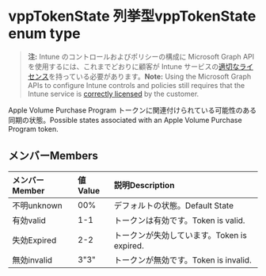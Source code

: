 # <a name="vpptokenstate-enum-type"></a><span data-ttu-id="87a71-101">vppTokenState 列挙型</span><span class="sxs-lookup"><span data-stu-id="87a71-101">vppTokenState enum type</span></span>

> <span data-ttu-id="87a71-102">**注:** Intune のコントロールおよびポリシーの構成に Microsoft Graph API を使用するには、これまでどおりに顧客が Intune サービスの[適切なライセンス](https://go.microsoft.com/fwlink/?linkid=839381)を持っている必要があります。</span><span class="sxs-lookup"><span data-stu-id="87a71-102">**Note:** Using the Microsoft Graph APIs to configure Intune controls and policies still requires that the Intune service is [correctly licensed](https://go.microsoft.com/fwlink/?linkid=839381) by the customer.</span></span>

<span data-ttu-id="87a71-103">Apple Volume Purchase Program トークンに関連付けられている可能性のある同期の状態。</span><span class="sxs-lookup"><span data-stu-id="87a71-103">Possible states associated with an Apple Volume Purchase Program token.</span></span>
## <a name="members"></a><span data-ttu-id="87a71-104">メンバー</span><span class="sxs-lookup"><span data-stu-id="87a71-104">Members</span></span>
|<span data-ttu-id="87a71-105">メンバー</span><span class="sxs-lookup"><span data-stu-id="87a71-105">Member</span></span>|<span data-ttu-id="87a71-106">値</span><span class="sxs-lookup"><span data-stu-id="87a71-106">Value</span></span>|<span data-ttu-id="87a71-107">説明</span><span class="sxs-lookup"><span data-stu-id="87a71-107">Description</span></span>|
|:---|:---|:---|
|<span data-ttu-id="87a71-108">不明</span><span class="sxs-lookup"><span data-stu-id="87a71-108">unknown</span></span>|<span data-ttu-id="87a71-109">0</span><span class="sxs-lookup"><span data-stu-id="87a71-109">0%</span></span>|<span data-ttu-id="87a71-110">デフォルトの状態。</span><span class="sxs-lookup"><span data-stu-id="87a71-110">Default State</span></span>|
|<span data-ttu-id="87a71-111">有効</span><span class="sxs-lookup"><span data-stu-id="87a71-111">valid</span></span>|<span data-ttu-id="87a71-112">1</span><span class="sxs-lookup"><span data-stu-id="87a71-112">-1</span></span>|<span data-ttu-id="87a71-113">トークンは有効です。</span><span class="sxs-lookup"><span data-stu-id="87a71-113">Token is valid.</span></span>|
|<span data-ttu-id="87a71-114">失効</span><span class="sxs-lookup"><span data-stu-id="87a71-114">Expired</span></span>|<span data-ttu-id="87a71-115">2</span><span class="sxs-lookup"><span data-stu-id="87a71-115">-2</span></span>|<span data-ttu-id="87a71-116">トークンが失効しています。</span><span class="sxs-lookup"><span data-stu-id="87a71-116">Token is expired.</span></span>|
|<span data-ttu-id="87a71-117">無効</span><span class="sxs-lookup"><span data-stu-id="87a71-117">invalid</span></span>|<span data-ttu-id="87a71-118">3</span><span class="sxs-lookup"><span data-stu-id="87a71-118">"3"</span></span>|<span data-ttu-id="87a71-119">トークンが無効です。</span><span class="sxs-lookup"><span data-stu-id="87a71-119">Token is invalid.</span></span>|



